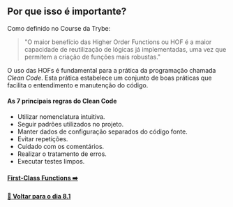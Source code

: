 ## Por que isso é importante?

Como definido no Course da Trybe:
> "O maior benefício das Higher Order Functions ou HOF é a maior capacidade de reutilização de lógicas já implementadas, uma vez que permitem a criação de funções mais robustas."

O uso das HOFs é fundamental para a prática da programação chamada *Clean Code*. Esta prática estabelece um conjunto de boas práticas que facilita o entendimento e manutenção do código.

#### As 7 principais regras do Clean Code
 - Utilizar nomenclatura intuitiva.
 - Seguir padrões utilizados no projeto.
 - Manter dados de configuração separados do código fonte.
 - Evitar repetições.
 - Cuidado com os comentários.
 - Realizar o tratamento de erros.
 - Executar testes limpos.

#### [First-Class Functions :arrow_right:](./first-class-functions.md#first-class-functions)

#### [:date: Voltar para o dia 8.1](../README.md#81-javascript-es6---introdução-a-higher-order-functions)
